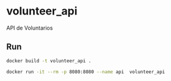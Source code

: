 # volunteer_api
API de Voluntarios


## Run

```bash
docker build -t volunteer_api .
```

```bash
docker run -it --rm -p 8080:8080 --name api  volunteer_api
```

